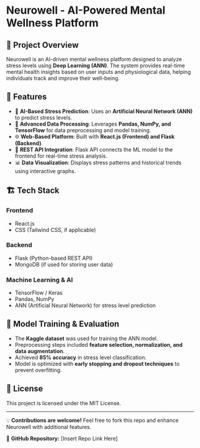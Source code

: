 # Neurowell - AI-Powered Mental Wellness Platform

## 📌 Project Overview
Neurowell is an AI-driven mental wellness platform designed to analyze stress levels using **Deep Learning (ANN)**. The system provides real-time mental health insights based on user inputs and physiological data, helping individuals track and improve their well-being.

## 🚀 Features
- 🧠 **AI-Based Stress Prediction**: Uses an **Artificial Neural Network (ANN)** to predict stress levels.
- 🔬 **Advanced Data Processing**: Leverages **Pandas, NumPy, and TensorFlow** for data preprocessing and model training.
- 🌐 **Web-Based Platform**: Built with **React.js (Frontend) and Flask (Backend)**.
- 🔗 **REST API Integration**: Flask API connects the ML model to the frontend for real-time stress analysis.
- 📊 **Data Visualization**: Displays stress patterns and historical trends using interactive graphs.

## 🏗️ Tech Stack
### **Frontend**
- React.js
- CSS (Tailwind CSS, if applicable)

### **Backend**
- Flask (Python-based REST API)
- MongoDB (if used for storing user data)

### **Machine Learning & AI**
- TensorFlow / Keras
- Pandas, NumPy
- ANN (Artificial Neural Network) for stress level prediction

## 🔬 Model Training & Evaluation
- The **Kaggle dataset** was used for training the ANN model.
- Preprocessing steps included **feature selection, normalization, and data augmentation**.
- Achieved **85% accuracy** in stress level classification.
- Model is optimized with **early stopping and dropout techniques** to prevent overfitting.

## 📜 License
This project is licensed under the MIT License.

---

💡 **Contributions are welcome!** Feel free to fork this repo and enhance Neurowell with additional features.

🔗 **GitHub Repository:** [Insert Repo Link Here]

